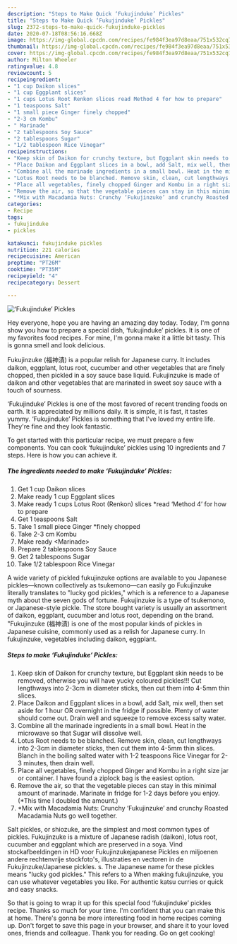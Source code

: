 ```yaml
---
description: "Steps to Make Quick ‘Fukujinduke’ Pickles"
title: "Steps to Make Quick ‘Fukujinduke’ Pickles"
slug: 2372-steps-to-make-quick-fukujinduke-pickles
date: 2020-07-18T08:56:16.668Z
image: https://img-global.cpcdn.com/recipes/fe984f3ea97d8eaa/751x532cq70/fukujinduke-pickles-recipe-main-photo.jpg
thumbnail: https://img-global.cpcdn.com/recipes/fe984f3ea97d8eaa/751x532cq70/fukujinduke-pickles-recipe-main-photo.jpg
cover: https://img-global.cpcdn.com/recipes/fe984f3ea97d8eaa/751x532cq70/fukujinduke-pickles-recipe-main-photo.jpg
author: Milton Wheeler
ratingvalue: 4.8
reviewcount: 5
recipeingredient:
- "1 cup Daikon slices"
- "1 cup Eggplant slices"
- "1 cups Lotus Root Renkon slices read Method 4 for how to prepare"
- "1 teaspoons Salt"
- "1 small piece Ginger finely chopped"
- "2-3 cm Kombu"
- " Marinade"
- "2 tablespoons Soy Sauce"
- "2 tablespoons Sugar"
- "1/2 tablespoon Rice Vinegar"
recipeinstructions:
- "Keep skin of Daikon for crunchy texture, but Eggplant skin needs to be removed, otherwise you will have yucky coloured pickles!!! Cut lengthways into 2-3cm in diameter sticks, then cut them into 4-5mm thin slices."
- "Place Daikon and Eggplant slices in a bowl, add Salt, mix well, then set aside for 1 hour OR overnight in the fridge if possible. Plenty of water should come out. Drain well and squeeze to remove excess salty water."
- "Combine all the marinade ingredients in a small bowl. Heat in the microwave so that Sugar will dissolve well."
- "Lotus Root needs to be blanched. Remove skin, clean, cut lengthways into 2-3cm in diameter sticks, then cut them into 4-5mm thin slices. Blanch in the boiling salted water with 1-2 teaspoons Rice Vinegar for 2-3 minutes, then drain well."
- "Place all vegetables, finely chopped Ginger and Kombu in a right size jar or container. I have found a ziplock bag is the easiest option."
- "Remove the air, so that the vegetable pieces can stay in this minimal amount of marinade. Marinate in fridge for 1-2 days before you enjoy. (*This time I doubled the amount.)"
- "*Mix with Macadamia Nuts: Crunchy ‘Fukujinzuke’ and crunchy Roasted Macadamia Nuts go well together."
categories:
- Recipe
tags:
- fukujinduke
- pickles

katakunci: fukujinduke pickles 
nutrition: 221 calories
recipecuisine: American
preptime: "PT26M"
cooktime: "PT35M"
recipeyield: "4"
recipecategory: Dessert

---
```



![‘Fukujinduke’ Pickles](https://img-global.cpcdn.com/recipes/fe984f3ea97d8eaa/751x532cq70/fukujinduke-pickles-recipe-main-photo.jpg)

Hey everyone, hope you are having an amazing day today. Today, I'm gonna show you how to prepare a special dish, ‘fukujinduke’ pickles. It is one of my favorites food recipes. For mine, I'm gonna make it a little bit tasty. This is gonna smell and look delicious.

Fukujinzuke (福神漬) is a popular relish for Japanese curry. It includes daikon, eggplant, lotus root, cucumber and other vegetables that are finely chopped, then pickled in a soy sauce base liquid. Fukujinzuke is made of daikon and other vegetables that are marinated in sweet soy sauce with a touch of sourness.

‘Fukujinduke’ Pickles is one of the most favored of recent trending foods on earth. It is appreciated by millions daily. It is simple, it is fast, it tastes yummy. ‘Fukujinduke’ Pickles is something that I've loved my entire life. They're fine and they look fantastic.


To get started with this particular recipe, we must prepare a few components. You can cook ‘fukujinduke’ pickles using 10 ingredients and 7 steps. Here is how you can achieve it.

<!--inarticleads1-->

##### The ingredients needed to make ‘Fukujinduke’ Pickles:

1. Get 1 cup Daikon slices
1. Make ready 1 cup Eggplant slices
1. Make ready 1 cups Lotus Root (Renkon) slices *read ‘Method 4’ for how to prepare
1. Get 1 teaspoons Salt
1. Take 1 small piece Ginger *finely chopped
1. Take 2-3 cm Kombu
1. Make ready  &lt;Marinade&gt;
1. Prepare 2 tablespoons Soy Sauce
1. Get 2 tablespoons Sugar
1. Take 1/2 tablespoon Rice Vinegar


A wide variety of pickled fukujinzuke options are available to you Japanese pickles—known collectively as tsukemono—can easily go Fukujinzuke literally translates to &#34;lucky god pickles,&#34; which is a reference to a Japanese myth about the seven gods of fortune. Fukujinzuke is a type of tsukemono, or Japanese-style pickle. The store bought variety is usually an assortment of daikon, eggplant, cucumber and lotus root, depending on the brand. &#34;Fukujinzuke (福神漬) is one of the most popular kinds of pickles in Japanese cuisine, commonly used as a relish for Japanese curry. In fukujinzuke, vegetables including daikon, eggplant. 

<!--inarticleads2-->

##### Steps to make ‘Fukujinduke’ Pickles:

1. Keep skin of Daikon for crunchy texture, but Eggplant skin needs to be removed, otherwise you will have yucky coloured pickles!!! Cut lengthways into 2-3cm in diameter sticks, then cut them into 4-5mm thin slices.
1. Place Daikon and Eggplant slices in a bowl, add Salt, mix well, then set aside for 1 hour OR overnight in the fridge if possible. Plenty of water should come out. Drain well and squeeze to remove excess salty water.
1. Combine all the marinade ingredients in a small bowl. Heat in the microwave so that Sugar will dissolve well.
1. Lotus Root needs to be blanched. Remove skin, clean, cut lengthways into 2-3cm in diameter sticks, then cut them into 4-5mm thin slices. Blanch in the boiling salted water with 1-2 teaspoons Rice Vinegar for 2-3 minutes, then drain well.
1. Place all vegetables, finely chopped Ginger and Kombu in a right size jar or container. I have found a ziplock bag is the easiest option.
1. Remove the air, so that the vegetable pieces can stay in this minimal amount of marinade. Marinate in fridge for 1-2 days before you enjoy. (*This time I doubled the amount.)
1. *Mix with Macadamia Nuts: Crunchy ‘Fukujinzuke’ and crunchy Roasted Macadamia Nuts go well together.


Salt pickles, or shiozuke, are the simplest and most common types of pickles. Fukujinzuke is a mixture of Japanese radish (daikon), lotus root, cucumber and eggplant which are preserved in a soya. Vind stockafbeeldingen in HD voor Fukujinzukejapanese Pickles en miljoenen andere rechtenvrije stockfoto&#39;s, illustraties en vectoren in de Fukujinzuke/Japanese pickles. s. The Japanese name for these pickles means &#34;lucky god pickles.&#34; This refers to a When making fukujinzuke, you can use whatever vegetables you like. For authentic katsu curries or quick and easy snacks. 

So that is going to wrap it up for this special food ‘fukujinduke’ pickles recipe. Thanks so much for your time. I'm confident that you can make this at home. There's gonna be more interesting food in home recipes coming up. Don't forget to save this page in your browser, and share it to your loved ones, friends and colleague. Thank you for reading. Go on get cooking!
